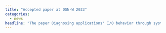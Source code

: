 ```yaml
---
title: "Accepted paper at DSN-W 2023"
categories:
  - news
headline: "The paper Diagnosing applications' I/O behavior through system call observability  was accepted at the DCDS workshop colocated with DSN!"
---
```

